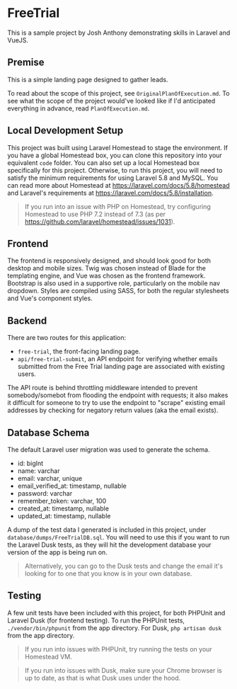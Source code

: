 # FreeTrial

This is a sample project by Josh Anthony demonstrating skills in Laravel and VueJS.

## Premise

This is a simple landing page designed to gather leads.

To read about the scope of this project, see `OriginalPlanOfExecution.md`. To see what the scope of the project would've looked like if I'd anticipated everything in advance, read `PlanOfExecution.md`.

## Local Development Setup

This project was built using Laravel Homestead to stage the environment. If you have a global Homestead box, you can clone this repository into your equivalent `code` folder. You can also set up a local Homestead box specifically for this project. Otherwise, to run this project, you will need to satisfy the minimum requirements for using Laravel 5.8 and MySQL. You can read more about Homestead at https://laravel.com/docs/5.8/homestead and Laravel's requirements at https://laravel.com/docs/5.8/installation.

> If you run into an issue with PHP on Homestead, try configuring Homestead to use PHP 7.2 instead of 7.3 (as per https://github.com/laravel/homestead/issues/1031).

## Frontend

The frontend is responsively designed, and should look good for both desktop and mobile sizes. Twig was chosen instead of Blade for the templating engine, and Vue was chosen as the frontend framework. Bootstrap is also used in a supportive role, particularly on the mobile nav dropdown. Styles are compiled using SASS, for both the regular stylesheets and Vue's component styles.

## Backend

There are two routes for this application:

- `free-trial`, the front-facing landing page.
- `api/free-trial-submit`, an API endpoint for verifying whether emails submitted from the Free Trial landing page are associated with existing users.

The API route is behind throttling middleware intended to prevent somebody/somebot from flooding the endpoint with requests; it also makes it difficult for someone to try to use the endpoint to "scrape" existing email addresses by checking for negatory return values (aka the email exists).

## Database Schema
The default Laravel user migration was used to generate the schema.
- id: bigInt
- name: varchar
- email: varchar, unique
- email_verified_at: timestamp, nullable
- password: varchar
- remember_token: varchar, 100
- created_at: timestamp, nullable
- updated_at: timestamp, nullable

A dump of the test data I generated is included in this project, under `database/dumps/FreeTrialDB.sql`. You will need to use this if you want to run the Laravel Dusk tests, as they will hit the development database your version of the app is being run on.

> Alternatively, you can go to the Dusk tests and change the email it's looking for to one that you know is in your own database.

## Testing

A few unit tests have been included with this project, for both PHPUnit and Laravel Dusk (for frontend testing). To run the PHPUnit tests, `./vendor/bin/phpunit` from the app directory. For Dusk, `php artisan dusk` from the app directory.

> If you run into issues with PHPUnit, try running the tests on your Homestead VM.

> If you run into issues with Dusk, make sure your Chrome browser is up to date, as that is what Dusk uses under the hood.